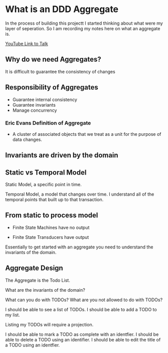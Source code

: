 # What is an DDD Aggregate 

In the process of building this projectt I started thinking about what were my layer of seperation. So I am recording my notes here on what an aggregate is. 


[YouTube Link to Talk](https://www.youtube.com/watch?v=7h3DqZmvF9A) 

## Why do we need Aggregates? 

It is difficult to guarantee the consistency of changes 

## Responsibility of Aggregates

- Guarantee internal consistency
- Guarantee invariants 
- Manage concurrency 


### Eric Evans Definition of Aggregate

- A cluster of associated objects that we treat as a unit for the purpose of data changes.

## Invariants are driven by the domain 


## Static vs Temporal Model 

Static Model, a specific point in time. 

Temporal Model, a model that changes over time. I understand all of the temporal points that built up to that transaction.

## From static to process  model 

- Finite State Machines have no output

- Finite State Transducers have output


Essentially to get started with an aggregate you need to understand the invariants of the domain.

## Aggregate Design

The Aggregate is the Todo List.

What are the invariants of the domain?

What can you do with TODOs? 
What are you not allowed to do with TODOs? 

I should be able to see a list of TODOs.
I should be able to add a TODO to my list.

Listing my TODOs will require a projection.



I should be able to mark a TODO as complete with an identfier.
I should be able to delete a TODO using an identifier.
I should be able to edit the title of a TODO using an identfier.








